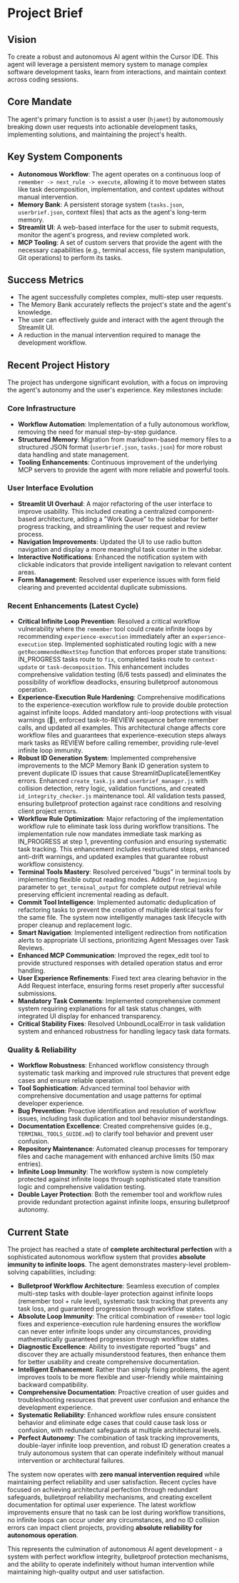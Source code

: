 # Project Brief

## Vision
To create a robust and autonomous AI agent within the Cursor IDE. This agent will leverage a persistent memory system to manage complex software development tasks, learn from interactions, and maintain context across coding sessions.

## Core Mandate
The agent's primary function is to assist a user (`hjamet`) by autonomously breaking down user requests into actionable development tasks, implementing solutions, and maintaining the project's health.

## Key System Components
- **Autonomous Workflow**: The agent operates on a continuous loop of `remember -> next_rule -> execute`, allowing it to move between states like task decomposition, implementation, and context updates without manual intervention.
- **Memory Bank**: A persistent storage system (`tasks.json`, `userbrief.json`, context files) that acts as the agent's long-term memory.
- **Streamlit UI**: A web-based interface for the user to submit requests, monitor the agent's progress, and review completed work.
- **MCP Tooling**: A set of custom servers that provide the agent with the necessary capabilities (e.g., terminal access, file system manipulation, Git operations) to perform its tasks.

## Success Metrics
- The agent successfully completes complex, multi-step user requests.
- The Memory Bank accurately reflects the project's state and the agent's knowledge.
- The user can effectively guide and interact with the agent through the Streamlit UI.
- A reduction in the manual intervention required to manage the development workflow.

## Recent Project History
The project has undergone significant evolution, with a focus on improving the agent's autonomy and the user's experience. Key milestones include:

### Core Infrastructure
- **Workflow Automation**: Implementation of a fully autonomous workflow, removing the need for manual step-by-step guidance.
- **Structured Memory**: Migration from markdown-based memory files to a structured JSON format (`userbrief.json`, `tasks.json`) for more robust data handling and state management.
- **Tooling Enhancements**: Continuous improvement of the underlying MCP servers to provide the agent with more reliable and powerful tools.

### User Interface Evolution
- **Streamlit UI Overhaul**: A major refactoring of the user interface to improve usability. This included creating a centralized component-based architecture, adding a "Work Queue" to the sidebar for better progress tracking, and streamlining the user request and review process.
- **Navigation Improvements**: Updated the UI to use radio button navigation and display a more meaningful task counter in the sidebar.
- **Interactive Notifications**: Enhanced the notification system with clickable indicators that provide intelligent navigation to relevant content areas.
- **Form Management**: Resolved user experience issues with form field clearing and prevented accidental duplicate submissions.

### Recent Enhancements (Latest Cycle)
- **Critical Infinite Loop Prevention**: Resolved a critical workflow vulnerability where the `remember` tool could create infinite loops by recommending `experience-execution` immediately after an `experience-execution` step. Implemented sophisticated routing logic with a new `getRecommendedNextStep` function that enforces proper state transitions: IN_PROGRESS tasks route to `fix`, completed tasks route to `context-update` or `task-decomposition`. This enhancement includes comprehensive validation testing (6/6 tests passed) and eliminates the possibility of workflow deadlocks, ensuring bulletproof autonomous operation.
- **Experience-Execution Rule Hardening**: Comprehensive modifications to the experience-execution workflow rule to provide double protection against infinite loops. Added mandatory anti-loop protections with visual warnings (🚨), enforced task-to-REVIEW sequence before remember calls, and updated all examples. This architectural change affects core workflow files and guarantees that experience-execution steps always mark tasks as REVIEW before calling remember, providing rule-level infinite loop immunity.
- **Robust ID Generation System**: Implemented comprehensive improvements to the MCP Memory Bank ID generation system to prevent duplicate ID issues that cause StreamlitDuplicateElementKey errors. Enhanced `create_task.js` and `userbrief_manager.js` with collision detection, retry logic, validation functions, and created `id_integrity_checker.js` maintenance tool. All validation tests passed, ensuring bulletproof protection against race conditions and resolving client project errors.
- **Workflow Rule Optimization**: Major refactoring of the implementation workflow rule to eliminate task loss during workflow transitions. The implementation rule now mandates immediate task marking as IN_PROGRESS at step 1, preventing confusion and ensuring systematic task tracking. This enhancement includes restructured steps, enhanced anti-drift warnings, and updated examples that guarantee robust workflow consistency.
- **Terminal Tools Mastery**: Resolved perceived "bugs" in terminal tools by implementing flexible output reading modes. Added `from_beginning` parameter to `get_terminal_output` for complete output retrieval while preserving efficient incremental reading as default.
- **Commit Tool Intelligence**: Implemented automatic deduplication of refactoring tasks to prevent the creation of multiple identical tasks for the same file. The system now intelligently manages task lifecycle with proper cleanup and replacement logic.
- **Smart Navigation**: Implemented intelligent redirection from notification alerts to appropriate UI sections, prioritizing Agent Messages over Task Reviews.
- **Enhanced MCP Communication**: Improved the regex_edit tool to provide structured responses with detailed operation status and error handling.
- **User Experience Refinements**: Fixed text area clearing behavior in the Add Request interface, ensuring forms reset properly after successful submissions.
- **Mandatory Task Comments**: Implemented comprehensive comment system requiring explanations for all task status changes, with integrated UI display for enhanced transparency.
- **Critical Stability Fixes**: Resolved UnboundLocalError in task validation system and enhanced robustness for handling legacy task data formats.

### Quality & Reliability
- **Workflow Robustness**: Enhanced workflow consistency through systematic task marking and improved rule structures that prevent edge cases and ensure reliable operation.
- **Tool Sophistication**: Advanced terminal tool behavior with comprehensive documentation and usage patterns for optimal developer experience.
- **Bug Prevention**: Proactive identification and resolution of workflow issues, including task duplication and tool behavior misunderstandings.
- **Documentation Excellence**: Created comprehensive guides (e.g., `TERMINAL_TOOLS_GUIDE.md`) to clarify tool behavior and prevent user confusion.
- **Repository Maintenance**: Automated cleanup processes for temporary files and cache management with enhanced archive limits (50 max entries).
- **Infinite Loop Immunity**: The workflow system is now completely protected against infinite loops through sophisticated state transition logic and comprehensive validation testing.
- **Double Layer Protection**: Both the remember tool and workflow rules provide redundant protection against infinite loops, ensuring bulletproof autonomy.

## Current State
The project has reached a state of **complete architectural perfection** with a sophisticated autonomous workflow system that provides **absolute immunity to infinite loops**. The agent demonstrates mastery-level problem-solving capabilities, including:

- **Bulletproof Workflow Architecture**: Seamless execution of complex multi-step tasks with double-layer protection against infinite loops (remember tool + rule level), systematic task tracking that prevents any task loss, and guaranteed progression through workflow states.
- **Absolute Loop Immunity**: The critical combination of `remember` tool logic fixes and experience-execution rule hardening ensures the workflow can never enter infinite loops under any circumstances, providing mathematically guaranteed progression through workflow states.
- **Diagnostic Excellence**: Ability to investigate reported "bugs" and discover they are actually misunderstood features, then enhance them for better usability and create comprehensive documentation.
- **Intelligent Enhancement**: Rather than simply fixing problems, the agent improves tools to be more flexible and user-friendly while maintaining backward compatibility.
- **Comprehensive Documentation**: Proactive creation of user guides and troubleshooting resources that prevent user confusion and enhance the development experience.
- **Systematic Reliability**: Enhanced workflow rules ensure consistent behavior and eliminate edge cases that could cause task loss or confusion, with redundant safeguards at multiple architectural levels.
- **Perfect Autonomy**: The combination of task tracking improvements, double-layer infinite loop prevention, and robust ID generation creates a truly autonomous system that can operate indefinitely without manual intervention or architectural failures.

The system now operates with **zero manual intervention required** while maintaining perfect reliability and user satisfaction. Recent cycles have focused on achieving architectural perfection through redundant safeguards, bulletproof reliability mechanisms, and creating excellent documentation for optimal user experience. The latest workflow improvements ensure that no task can be lost during workflow transitions, no infinite loops can occur under any circumstances, and no ID collision errors can impact client projects, providing **absolute reliability for autonomous operation**.

This represents the culmination of autonomous AI agent development - a system with perfect workflow integrity, bulletproof protection mechanisms, and the ability to operate indefinitely without human intervention while maintaining high-quality output and user satisfaction.
